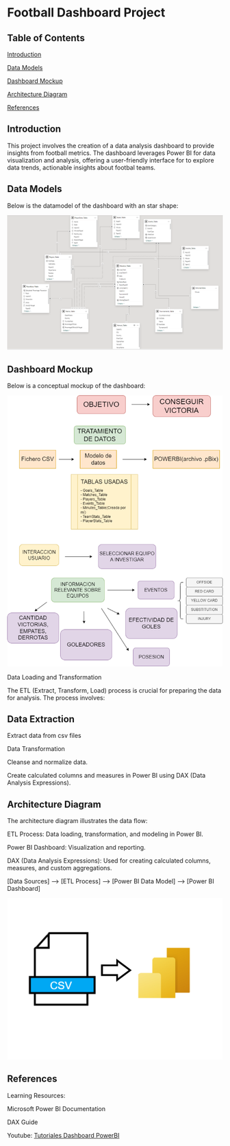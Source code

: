 
# Football Dashboard Project

## Table of Contents

[Introduction](#Introduction)

[Data Models](#Data-Models)

[Dashboard Mockup](#Dashboard-Mockup)

[Architecture Diagram](#Architecture-Diagram)

[References](#References)

## Introduction

This project involves the creation of a data analysis dashboard to provide insights from football metrics. The dashboard leverages Power BI for data visualization and analysis, offering a user-friendly interface for to explore data trends, actionable insights about footbal teams.

## Data Models

Below is the datamodel of the dashboard with an star shape:

![Alt text](./img/ER_model_final.png)


## Dashboard Mockup

Below is a conceptual mockup of the dashboard:

![Alt text](./img/mock-up-M2.png)

Data Loading and Transformation

The ETL (Extract, Transform, Load) process is crucial for preparing the data for analysis. The process involves:

## Data Extraction

Extract data from csv files

Data Transformation

Cleanse and normalize data.

Create calculated columns and measures in Power BI using DAX (Data Analysis Expressions).


## Architecture Diagram

The architecture diagram illustrates the data flow:


ETL Process: Data loading, transformation, and modeling in Power BI.

Power BI Dashboard: Visualization and reporting.

DAX (Data Analysis Expressions): Used for creating calculated columns, measures, and custom aggregations.

[Data Sources] --> [ETL Process] --> [Power BI Data Model] --> [Power BI Dashboard]

![Alt text](./img/data-architecture-diagram.png)


## References

Learning Resources:

Microsoft Power BI Documentation

DAX Guide

Youtube: 
<a href="https://www.youtube.com/watch?v=TXZfkgRhy3s&t=1983s" target="_blank">Tutoriales Dashboard PowerBI</a>




